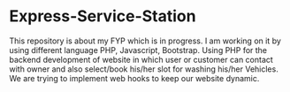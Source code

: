 # Express-Service-Station
This repository is about my FYP  which is in progress. I am working on it by using different language PHP, Javascript, Bootstrap. Using PHP for the backend development of website in which user or customer can contact with owner and also select/book his/her slot for washing his/her Vehicles. We are trying to implement web hooks to keep our website dynamic.          
